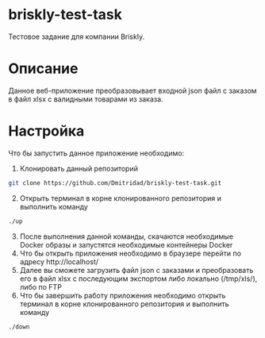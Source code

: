 # briskly-test-task
Тестовое задание для компании Briskly.

# Описание
Данное веб-приложение преобразовывает входной json файл с заказом в файл xlsx с валидными товарами из заказа.

# Настройка
Что бы запустить данное приложение необходимо:
1. Клонировать данный репозиторий 

```sh
git clone https://github.com/Dmitridad/briskly-test-task.git
```
2. Открыть терминал в корне клонированного репозитория и выполнить команду

```sh
./up
```
3. После выполнения данной команды, скачаются необходимые Docker образы и запустятся необходимые контейнеры Docker
4. Что бы открыть приложения необходимо в браузере перейти по адресу http://localhost/
5. Далее вы сможете загрузить файл json с заказами и преобразовать его в файл xlsx с последующим экспортом либо локально (/tmp/xls/), либо по FTP
6. Что бы завершить работу приложения необходимо открыть терминал в корне клонированного репозитория и выполнить команду

```sh
./down
```